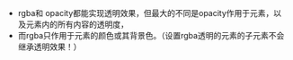 * rgba和 opacity都能实现透明效果，但最大的不同是opacity作用于元素，以及元素内的所有内容的透明度，
* 而rgba只作用于元素的颜色或其背景色。（设置rgba透明的元素的子元素不会继承透明效果！）